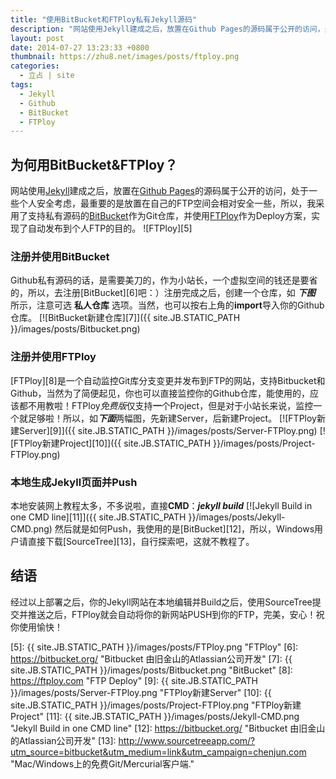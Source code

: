 ```yaml
---
title: "使用BitBucket和FTPloy私有Jekyll源码"
description: "网站使用Jekyll建成之后，放置在Github Pages的源码属于公开的访问，处于一些个人安全考虑，最重要的是放置在自己的FTP空间会相对安全一些，所以，我采用了支持私有源码的BitBucket作为Git仓库，并使用FTPloy作为Deploy方案，实现了自动发布到个人FTP的目的。"
layout: post
date: 2014-07-27 13:23:33 +0800
thumbnail: https://zhu8.net/images/posts/ftploy.png
categories: 
  - 立占 | site
tags: 
  - Jekyll
  - Github
  - BitBucket
  - FTPloy
---
```

## 为何用BitBucket&FTPloy？

网站使用[Jekyll][1]建成之后，放置在[Github Pages][2]的源码属于公开的访问，处于一些个人安全考虑，最重要的是放置在自己的FTP空间会相对安全一些，所以，我采用了支持私有源码的[BitBucket][3]作为Git仓库，并使用[FTPloy][4]作为Deploy方案，实现了自动发布到个人FTP的目的。
![FTPloy][5]
### 注册并使用BitBucket

Github私有源码的话，是需要美刀的，作为小站长，一个虚拟空间的钱还是要省的，所以，去注册[BitBucket][6]吧：）注册完成之后，创建一个仓库，如 ***下图*** 所示，注意可选 **私人仓库** 选项。当然，也可以按右上角的**import**导入你的Github仓库。
[![BitBucket新建仓库][7]]({{ site.JB.STATIC_PATH }}/images/posts/Bitbucket.png)

### 注册并使用FTPloy

[FTPloy][8]是一个自动监控Git库分支变更并发布到FTP的网站，支持Bitbucket和Github，当然为了简便起见，你也可以直接监控你的Github仓库，能使用的，应该都不用教啦！FTPloy*免费版*仅支持**一**个Project，但是对于小站长来说，监控一个就足够啦！所以，如***下面***两幅图，先新建Server，后新建Project。
[![FTPloy新建Server][9]]({{ site.JB.STATIC_PATH }}/images/posts/Server-FTPloy.png)
[![FTPloy新建Project][10]]({{ site.JB.STATIC_PATH }}/images/posts/Project-FTPloy.png)

### 本地生成Jekyll页面并Push

本地安装网上教程太多，不多说啦，直接**CMD**：***jekyll build***
[![Jekyll Build in one CMD line][11]]({{ site.JB.STATIC_PATH }}/images/posts/Jekyll-CMD.png)
然后就是如何Push，我使用的是[BitBucket][12]，所以，Windows用户请直接下载[SourceTree][13]，自行探索吧，这就不教程了。

## 结语

经过以上部署之后，你的Jekyll网站在本地编辑并Build之后，使用SourceTree提交并推送之后，FTPloy就会自动将你的新网站PUSH到你的FTP，完美，安心！祝你使用愉快！


  [1]: http://jekyllrb.com "Jekyll &bull; Simple, blog-aware, static sites"
  [2]: https://pages.github.com "Github Pages"
  [3]: https://bitbucket.org/ "Bitbucket 由旧金山的Atlassian公司开发"
  [4]: https://ftploy.com "FTP Deploy"
  [5]: {{ site.JB.STATIC_PATH }}/images/posts/FTPloy.png "FTPloy"
  [6]: https://bitbucket.org/ "Bitbucket 由旧金山的Atlassian公司开发"
  [7]: {{ site.JB.STATIC_PATH }}/images/posts/Bitbucket.png "BitBucket"
  [8]: https://ftploy.com "FTP Deploy"
  [9]: {{ site.JB.STATIC_PATH }}/images/posts/Server-FTPloy.png "FTPloy新建Server"
  [10]: {{ site.JB.STATIC_PATH }}/images/posts/Project-FTPloy.png "FTPloy新建Project"
  [11]: {{ site.JB.STATIC_PATH }}/images/posts/Jekyll-CMD.png "Jekyll Build in one CMD line"
  [12]: https://bitbucket.org/ "Bitbucket 由旧金山的Atlassian公司开发"
  [13]: http://www.sourcetreeapp.com/?utm_source=bitbucket&utm_medium=link&utm_campaign=chenjun.com "Mac/Windows上的免费Git/Mercurial客户端."
